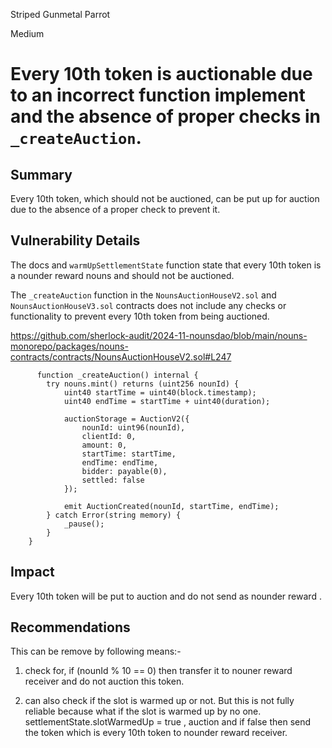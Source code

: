 Striped Gunmetal Parrot

Medium

# Every 10th token is auctionable due to an incorrect function implement and the absence of proper checks in `_createAuction`.

## Summary
Every 10th token, which should not be auctioned, can be put up for auction due to the absence of a proper check to prevent it.

## Vulnerability Details
The docs and `warmUpSettlementState` function state that every 10th token is a nounder reward nouns and should not be auctioned.

The `_createAuction` function in the `NounsAuctionHouseV2.sol` and `NounsAuctionHouseV3.sol` contracts does not include any checks or functionality to prevent every 10th token from being auctioned.

https://github.com/sherlock-audit/2024-11-nounsdao/blob/main/nouns-monorepo/packages/nouns-contracts/contracts/NounsAuctionHouseV2.sol#L247

```solidity
      function _createAuction() internal {
        try nouns.mint() returns (uint256 nounId) {
            uint40 startTime = uint40(block.timestamp);
            uint40 endTime = startTime + uint40(duration);

            auctionStorage = AuctionV2({
                nounId: uint96(nounId),
                clientId: 0,
                amount: 0,
                startTime: startTime,
                endTime: endTime,
                bidder: payable(0),
                settled: false
            });

            emit AuctionCreated(nounId, startTime, endTime);
        } catch Error(string memory) {
            _pause();
        }
    }
```



## Impact
Every 10th token will be put to auction and do not send as nounder reward .

## Recommendations
This can be remove by following means:-
1. check for, if (nounId % 10 == 0) then transfer it to nouner reward receiver and do not auction this token.

2. can also check if the slot is warmed up or not. But this is not fully reliable because what if the slot is warmed up by no one.
settlementState.slotWarmedUp = true , auction and if false then send the token which is every 10th token to nounder reward receiver.
